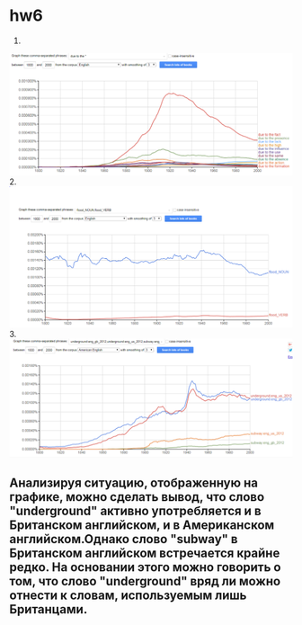 # hw6
1. 
![](https://raw.githubusercontent.com/SorokinaValeriya/hw6/master/due%20to%20the.PNG)
2.
![](https://raw.githubusercontent.com/SorokinaValeriya/hw6/master/flood.PNG)
3.
![](https://raw.githubusercontent.com/SorokinaValeriya/hw6/master/Underground.PNG)
## Анализируя ситуацию, отображенную на графике, можно сделать вывод, что слово "underground" активно употребляется и в Британском английском, и в Американском английском.Однако слово "subway" в Британском английском встречается крайне редко. На основании этого можно говорить о том, что слово "underground" вряд ли можно отнести к словам, используемым лишь Британцами.
